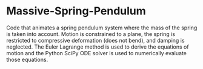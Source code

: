 # Massive-Spring-Pendulum
Code that animates a spring pendulum system where the mass of the spring is taken into account.  Motion is constrained to a plane, the spring is restricted to compressive deformation (does not bend), and damping is neglected.  The Euler Lagrange method is used to derive the equations of motion and the Python SciPy ODE solver is used to numerically evaluate those equations.
